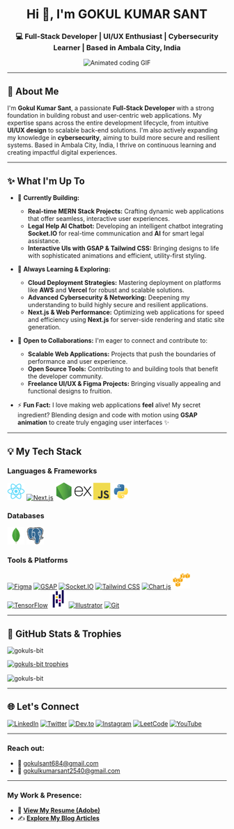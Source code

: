 <h1 align="center">Hi 👋, I'm GOKUL KUMAR SANT</h1>
<h3 align="center">💻 Full-Stack Developer | UI/UX Enthusiast | Cybersecurity Learner | Based in Ambala City,  India</h3>

<p align="center">
  <img src="https://media0.giphy.com/media/v1.Y2lkPTc5MGI3NjExMGdqcDN4Z201MWdhbGQxbjBvM214d2h5d3YyZ2prZWZyZDFhZGEwdiZlcD12MV9naWZzX3NlYXJjaCZjdD1n/CrFLL3CnRpw5ddlBMm/giphy.webp" width="200" alt="Animated coding GIF" />
</p>

---

## 👋 About Me

I'm **Gokul Kumar Sant**, a passionate **Full-Stack Developer** with a strong foundation in building robust and user-centric web applications. My expertise spans across the entire development lifecycle, from intuitive **UI/UX design** to scalable back-end solutions. I'm also actively expanding my knowledge in **cybersecurity**, aiming to build more secure and resilient systems. Based in Ambala City, India, I thrive on continuous learning and creating impactful digital experiences.

---

## ✨ What I'm Up To

- 🔭 **Currently Building:**
    - **Real-time MERN Stack Projects:** Crafting dynamic web applications that offer seamless, interactive user experiences.
    - **Legal Help AI Chatbot:** Developing an intelligent chatbot integrating **Socket.IO** for real-time communication and **AI** for smart legal assistance.
    - **Interactive UIs with GSAP & Tailwind CSS:** Bringing designs to life with sophisticated animations and efficient, utility-first styling.

- 🌱 **Always Learning & Exploring:**
    - **Cloud Deployment Strategies:** Mastering deployment on platforms like **AWS** and **Vercel** for robust and scalable solutions.
    - **Advanced Cybersecurity & Networking:** Deepening my understanding to build highly secure and resilient applications.
    - **Next.js & Web Performance:** Optimizing web applications for speed and efficiency using **Next.js** for server-side rendering and static site generation.

- 🤝 **Open to Collaborations:** I'm eager to connect and contribute to:
    - **Scalable Web Applications:** Projects that push the boundaries of performance and user experience.
    - **Open Source Tools:** Contributing to and building tools that benefit the developer community.
    - **Freelance UI/UX & Figma Projects:** Bringing visually appealing and functional designs to fruition.

- ⚡ **Fun Fact:** I love making web applications **feel** alive! My secret ingredient? Blending design and code with motion using **GSAP animation** to create truly engaging user interfaces ✨

---

## 💡 My Tech Stack

### Languages & Frameworks
<p align="left">
  <a href="https://react.dev/" target="_blank"><img src="https://raw.githubusercontent.com/devicons/devicon/master/icons/react/react-original.svg" alt="React" width="40" height="40"/></a>
  <a href="https://nextjs.org/" target="_blank"><img src="https://cdn.worldvectorlogo.com/logos/nextjs-2.svg" alt="Next.js" width="40" height="40"/></a>
  <a href="https://nodejs.org/" target="_blank"><img src="https://raw.githubusercontent.com/devicons/devicon/master/icons/nodejs/nodejs-original.svg" alt="Node.js" width="40" height="40"/></a>
  <a href="https://expressjs.com/" target="_blank"><img src="https://raw.githubusercontent.com/devicons/devicon/master/icons/express/express-original.svg" alt="Express" width="40" height="40"/></a>
  <a href="https://www.javascript.com/" target="_blank"><img src="https://raw.githubusercontent.com/devicons/devicon/master/icons/javascript/javascript-original.svg" alt="JavaScript" width="40" height="40"/></a>
  <a href="https://www.python.org/" target="_blank"><img src="https://raw.githubusercontent.com/devicons/devicon/master/icons/python/python-original.svg" alt="Python" width="40" height="40"/></a>
</p>

### Databases
<p align="left">
  <a href="https://www.mongodb.com/" target="_blank"><img src="https://raw.githubusercontent.com/devicons/devicon/master/icons/mongodb/mongodb-original.svg" alt="MongoDB" width="40" height="40"/></a>
  <a href="https://www.postgresql.org/" target="_blank"><img src="https://raw.githubusercontent.com/devicons/devicon/master/icons/postgresql/postgresql-original.svg" alt="PostgreSQL" width="40" height="40"/></a>
</p>

### Tools & Platforms
<p align="left">
  <a href="https://www.figma.com/" target="_blank"><img src="https://cdn.worldvectorlogo.com/logos/figma-1.svg" alt="Figma" width="40" height="40"/></a>
  <a href="https://greensock.com/gsap/" target="_blank"><img src="https://www.svgrepo.com/show/373656/gsap.svg" alt="GSAP" width="40" height="40"/></a> <a href="https://socket.io/" target="_blank"><img src="https://socket.io/images/logo.svg" alt="Socket.IO" width="40" height="40"/></a> <a href="https://tailwindcss.com/" target="_blank"><img src="https://www.vectorlogo.zone/logos/tailwindcss/tailwindcss-icon.svg" alt="Tailwind CSS" width="40" height="40"/></a> <a href="https://www.chartjs.org/" target="_blank"><img src="https://www.chartjs.org/media/logo-title.svg" alt="Chart.js" width="40" height="40"/></a>
  <a href="https://aws.amazon.com/" target="_blank"><img src="https://raw.githubusercontent.com/devicons/devicon/master/icons/amazonwebservices/amazonwebservices-original.svg" alt="AWS" width="40" height="40"/></a>
  <a href="https://www.tensorflow.org/" target="_blank"><img src="https://www.vectorlogo.zone/logos/tensorflow/tensorflow-icon.svg" alt="TensorFlow" width="40" height="40"/></a>
  <a href="https://pandas.pydata.org/" target="_blank"><img src="https://raw.githubusercontent.com/devicons/devicon/master/icons/pandas/pandas-original.svg" alt="Pandas" width="40" height="40"/></a>
  <a href="https://www.adobe.com/products/illustrator.html" target="_blank"><img src="https://www.vectorlogo.zone/logos/adobe_illustrator/adobe_illustrator-icon.svg" alt="Illustrator" width="40" height="40"/></a>
  <a href="https://git-scm.com/" target="_blank"><img src="https://www.vectorlogo.zone/logos/git-scm/git-scm-icon.svg" alt="Git" width="40" height="40"/></a>
</p>

---

## 🚀 GitHub Stats & Trophies

<p align="left">
  <img src="https://komarev.com/ghpvc/?username=gokuls-bit&label=Profile%20views&color=0e75b6&style=flat" alt="gokuls-bit" />
</p>
<p align="left">
  <a href="https://github.com/ryo-ma/github-profile-trophy">
    <img src="https://github-profile-trophy.vercel.app/?username=gokuls-bit&theme=onedark&row=2&column=4" alt="gokuls-bit trophies"/>
  </a>
</p>
<p><img align="center" src="https://github-readme-stats.vercel.app/api/top-langs?username=gokuls-bit&show_icons=true&locale=en&layout=compact" alt="gokuls-bit" /></p>

---

## 🌐 Let's Connect

<p align="left">
  <a href="https://www.linkedin.com/in/gokul-kumar-sant-581145205/" target="_blank"><img src="https://cdn.jsdelivr.net/npm/simple-icons@3.0.1/icons/linkedin.svg" alt="LinkedIn" height="30" width="40" /></a>
  <a href="https://twitter.com/gokulsantamb" target="_blank"><img src="https://cdn.jsdelivr.net/npm/simple-icons@3.0.1/icons/twitter.svg" alt="Twitter" height="30" width="40" /></a>
  <a href="https://dev.to/gokulkumarsant" target="_blank"><img src="https://cdn.jsdelivr.net/npm/simple-icons@3.0.1/icons/dev-dot-to.svg" alt="Dev.to" height="30" width="40" /></a>
  <a href="https://instagram.com/gokulsantt" target="_blank"><img src="https://cdn.jsdelivr.net/npm/simple-icons@3.0.1/icons/instagram.svg" alt="Instagram" height="30" width="40" /></a>
  <a href="https://www.leetcode.com/gokul_kumar_sant" target="_blank"><img src="https://cdn.jsdelivr.net/npm/simple-icons@3.0.1/icons/leetcode.svg" alt="LeetCode" height="30" width="40" /></a>
  <a href="https://www.youtube.com/c/gokulsant" target="_blank"><img src="https://cdn.jsdelivr.net/npm/simple-icons@3.0.1/icons/youtube.svg" alt="YouTube" height="30" width="40" /></a>
</p>

---

### Reach out:
- 📧 gokulsant684@gmail.com
- 📧 gokulkumarsant2540@gmail.com

---

### My Work & Presence:
- 📄 [**View My Resume (Adobe)**](https://acrobat.adobe.com/id/urn:aaid:sc:AP:6ae756a3-126a-465e-adf5-d9ac3e87ca5b)
- ✍️ [**Explore My Blog Articles**](https://www.blogger.com/blog/posts/4543191805551320646?hl=en)
